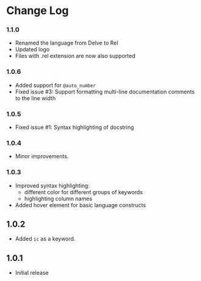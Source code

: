# Change Log

### 1.1.0

 - Renamed the language from Delve to Rel
 - Updated logo
 - Files with .rel extension are now also supported

### 1.0.6

 - Added support for `@auto_number`
 - Fixed issue #3: Support formatting multi-line documentation comments to the line width

### 1.0.5

 - Fixed issue #1: Syntax highlighting of docstring

### 1.0.4

 - Minor improvements.

### 1.0.3

- Improved syntax highlighting:
  - different color for different groups of keywords
  - highlighting column names
- Added hover element for basic language constructs

## 1.0.2

- Added `ic` as a keyword.

## 1.0.1

- Initial release
